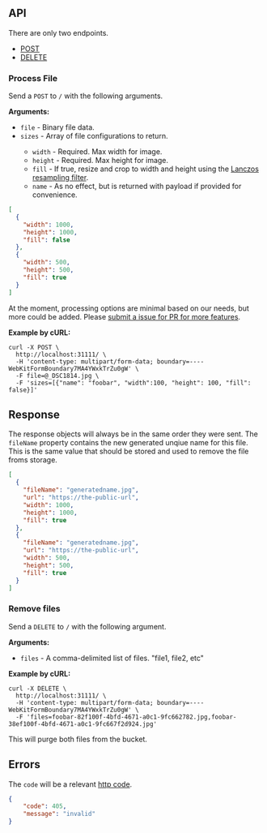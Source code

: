 ## API

There are only two endpoints.

* [POST](#process-file)
* [DELETE](#remove-files)

### Process File

Send a `POST` to `/` with the following arguments.

**Arguments:**

* `file`<string> - Binary file data.
* `sizes`<array> - Array of file configurations to return.
  * `width`<int> - Required. Max width for image.
  * `height`<int> - Required. Max height for image.
  * `fill`<bool> - If true, resize and crop to width and height using the [Lanczos resampling filter](https://github.com/disintegration/imaging#image-resizing).
  * `name`<string> - As no effect, but is returned with payload if provided for convenience.

```json
[
  {
    "width": 1000,
    "height": 1000,
    "fill": false
  },
  {
    "width": 500,
    "height": 500,
    "fill": true
  }
]
```

At the moment, processing options are minimal based on our needs, but more could
be added. Please [submit a issue for PR for more features](https://github.com/LevInteractive/imageup/issues).

**Example by cURL:**

```shell
curl -X POST \
  http://localhost:31111/ \
  -H 'content-type: multipart/form-data; boundary=----WebKitFormBoundary7MA4YWxkTrZu0gW' \
  -F file=@_DSC1814.jpg \
  -F 'sizes=[{"name": "foobar", "width":100, "height": 100, "fill": false}]'
```

## Response

The response objects will always be in the same order they were sent. The
`fileName` property contains the new generated unqiue name for this file. This
is the same value that should be stored and used to remove the file froms
storage.

```json
[
  {
    "fileName": "generatedname.jpg",
    "url": "https://the-public-url",
    "width": 1000,
    "height": 1000,
    "fill": true
  },
  {
    "fileName": "generatedname.jpg",
    "url": "https://the-public-url",
    "width": 500,
    "height": 500,
    "fill": true
  }
]
```
### Remove files

Send a `DELETE` to `/` with the following argument.

**Arguments:**

* `files` - A comma-delimited list of files. "file1, file2, etc"

**Example by cURL:**

```shell
curl -X DELETE \
  http://localhost:31111/ \
  -H 'content-type: multipart/form-data; boundary=----WebKitFormBoundary7MA4YWxkTrZu0gW' \
  -F 'files=foobar-82f100f-4bfd-4671-a0c1-9fc662782.jpg,foobar-38ef100f-4bfd-4671-a0c1-9fc667f2d924.jpg'
```

This will purge both files from the bucket.


## Errors

The `code` will be a relevant [http code](https://golang.org/pkg/net/http/#pkg-constants).

```json
{
    "code": 405,
    "message": "invalid"
}
```
